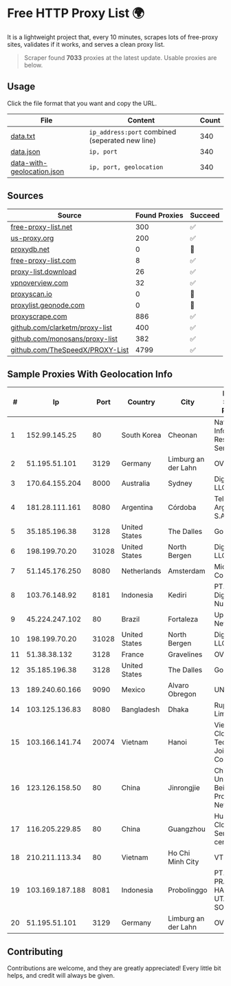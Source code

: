 
# Free HTTP Proxy List 🌍

It is a lightweight project that, every 10 minutes, scrapes lots of free-proxy sites, validates if it works, and serves a clean proxy list.


> Scraper found **7033** proxies at the latest update. Usable proxies are below.

## Usage

Click the file format that you want and copy the URL.


|File|Content|Count|
|----|-------|-----|
|[data.txt](https://raw.githubusercontent.com/themiralay/Proxy-List-World/master/data.txt)|`ip_address:port` combined (seperated new line)|340|
|[data.json](https://raw.githubusercontent.com/themiralay/Proxy-List-World/master/data.json)|`ip, port`|340|
|[data-with-geolocation.json](https://raw.githubusercontent.com/themiralay/Proxy-List-World/master/data-with-geolocation.json)|`ip, port, geolocation`|340|

## Sources

|Source|Found Proxies|Succeed|
|------|-------------|-------|
|[free-proxy-list.net](https://free-proxy-list.net)|300|✅|
|[us-proxy.org](https://www.us-proxy.org)|200|✅|
|[proxydb.net](http://proxydb.net)|0|🚫|
|[free-proxy-list.com](https://free-proxy-list.com/?page=&port=&type%5B%5D=http&type%5B%5D=https&up_time=0&search=Search)|8|✅|
|[proxy-list.download](https://www.proxy-list.download/HTTP)|26|✅|
|[vpnoverview.com](https://vpnoverview.com/privacy/anonymous-browsing/free-proxy-servers)|32|✅|
|[proxyscan.io](https://www.proxyscan.io)|0|🚫|
|[proxylist.geonode.com](https://proxylist.geonode.com/api/proxy-list?limit=300&page=1&sort_by=lastChecked&sort_type=desc&protocols=http,https)|0|🚫|
|[proxyscrape.com](https://api.proxyscrape.com/v2/?request=displayproxies&protocol=http&timeout=10000&country=all&ssl=all&anonymity=all)|886|✅|
|[github.com/clarketm/proxy-list](https://raw.githubusercontent.com/clarketm/proxy-list/master/proxy-list-raw.txt)|400|✅|
|[github.com/monosans/proxy-list](https://raw.githubusercontent.com/monosans/proxy-list/main/proxies/http.txt)|382|✅|
|[github.com/TheSpeedX/PROXY-List](https://raw.githubusercontent.com/TheSpeedX/PROXY-List/master/http.txt)|4799|✅|


## Sample Proxies With Geolocation Info

|#|Ip|Port|Country|City|Internet Service Provider|
|-|--|----|-------|----|-------------------------|
|1|152.99.145.25|80|South Korea|Cheonan|National Information Resources Service|
|2|51.195.51.101|3129|Germany|Limburg an der Lahn|OVH SAS|
|3|170.64.155.204|8000|Australia|Sydney|DigitalOcean, LLC|
|4|181.28.111.161|8080|Argentina|Córdoba|Telecom Argentina S.A|
|5|35.185.196.38|3128|United States|The Dalles|Google LLC|
|6|198.199.70.20|31028|United States|North Bergen|DigitalOcean, LLC|
|7|51.145.176.250|8080|Netherlands|Amsterdam|Microsoft Corporation|
|8|103.76.148.92|8181|Indonesia|Kediri|PT. Java Digital Nusantara|
|9|45.224.247.102|80|Brazil|Fortaleza|Upix Networks|
|10|198.199.70.20|31028|United States|North Bergen|DigitalOcean, LLC|
|11|51.38.38.132|3128|France|Gravelines|OVH SAS|
|12|35.185.196.38|3128|United States|The Dalles|Google LLC|
|13|189.240.60.166|9090|Mexico|Alvaro Obregon|UNINET|
|14|103.125.136.83|8080|Bangladesh|Dhaka|Rupali Bank Limited|
|15|103.166.141.74|20074|Vietnam|Hanoi|Viet NAM Cloud Technology Joint Stock Company|
|16|123.126.158.50|80|China|Jinrongjie|China Unicom Beijing Province Network|
|17|116.205.229.85|80|China|Guangzhou|Huawei Cloud Service data center|
|18|210.211.113.34|80|Vietnam|Ho Chi Minh City|VTDC|
|19|103.169.187.188|8081|Indonesia|Probolinggo|PT. PRATAMA HASTA UTAMA SOLUSINDO|
|20|51.195.51.101|3129|Germany|Limburg an der Lahn|OVH SAS|



## Contributing

Contributions are welcome, and they are greatly appreciated! Every
little bit helps, and credit will always be given.


